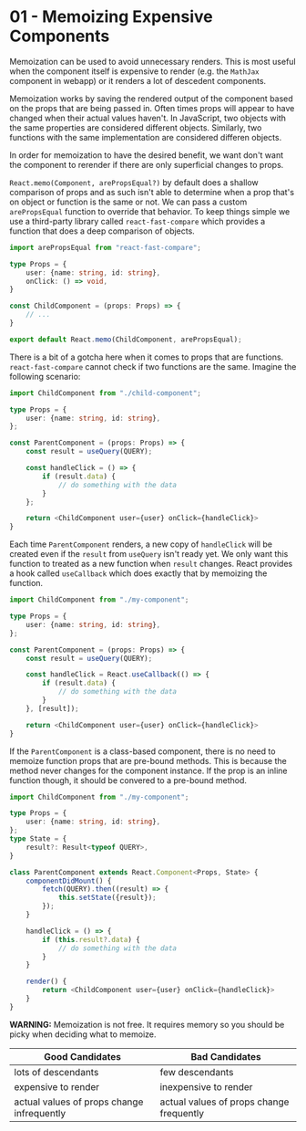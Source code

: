 # 01 - Memoizing Expensive Components

Memoization can be used to avoid unnecessary renders. This is most useful when
the component itself is expensive to render (e.g. the `MathJax` component in 
webapp) or it renders a lot of descedent components.

Memoization works by saving the rendered output of the component based on the
props that are being passed in. Often times props will appear to have changed
when their actual values haven't. In JavaScript, two objects with the same 
properties are considered different objects. Similarly, two functions with the
same implementation are considered differen objects.

In order for memoization to have the desired benefit, we want don't want the
component to rerender if there are only superficial changes to props.

`React.memo(Component, arePropsEqual?)` by default does a shallow comparison of
props and as such isn't able to determine when a prop that's on object or function
is the same or not. We can pass a custom `arePropsEqual` function to override
that behavior. To keep things simple we use a third-party library called
`react-fast-compare` which provides a function that does a deep comparison of
objects.

```ts
import arePropsEqual from "react-fast-compare";

type Props = {
    user: {name: string, id: string},
    onClick: () => void,
}

const ChildComponent = (props: Props) => {
    // ...
}

export default React.memo(ChildComponent, arePropsEqual);
```

There is a bit of a gotcha here when it comes to props that are functions.
`react-fast-compare` cannot check if two functions are the same. Imagine the
following scenario:

```ts
import ChildComponent from "./child-component";

type Props = {
    user: {name: string, id: string},
};

const ParentComponent = (props: Props) => {
    const result = useQuery(QUERY);

    const handleClick = () => {
        if (result.data) {
            // do something with the data
        }
    };

    return <ChildComponent user={user} onClick={handleClick}>
}
```

Each time `ParentComponent` renders, a new copy of `handleClick` will be created
even if the `result` from `useQuery` isn't ready yet. We only want this function
to treated as a new function when `result` changes. React provides a hook called
`useCallback` which does exactly that by memoizing the function.

```ts
import ChildComponent from "./my-component";

type Props = {
    user: {name: string, id: string},
};

const ParentComponent = (props: Props) => {
    const result = useQuery(QUERY);

    const handleClick = React.useCallback(() => {
        if (result.data) {
            // do something with the data
        }
    }, [result]);

    return <ChildComponent user={user} onClick={handleClick}>
}
```

If the `ParentComponent` is a class-based component, there is no need to memoize
function props that are pre-bound methods. This is because the method never changes
for the component instance. If the prop is an inline function though, it should be
convered to a pre-bound method.

```ts
import ChildComponent from "./my-component";

type Props = {
    user: {name: string, id: string},
};
type State = {
    result?: Result<typeof QUERY>,
}

class ParentComponent extends React.Component<Props, State> {
    componentDidMount() {
        fetch(QUERY).then((result) => {
            this.setState({result});
        });
    }

    handleClick = () => {
        if (this.result?.data) {
            // do something with the data
        }
    }

    render() {   
        return <ChildComponent user={user} onClick={handleClick}>
    }
}
```

**WARNING:**
Memoization is not free. It requires memory so you should be picky when deciding
what to memoize.

| Good Candidates                            | Bad Candidates                           |
| ------------------------------------------ | ---------------------------------------- |
| lots of descendants                        | few descendants                          |
| expensive to render                        | inexpensive to render                    |
| actual values of props change infrequently | actual values of props change frequently |
